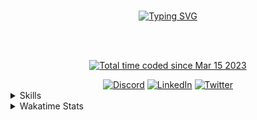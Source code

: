 <br>
<p align="center">
<a href="https://git.io/typing-svg"><img src="https://readme-typing-svg.herokuapp.com?font=Orbitron&weight=500&size=40&duration=2000&pause=1000&color=34AEE4&center=true&vCenter=true&width=489&lines=Hello+Friend;I+am+Arnav+;aka+OverRevvv;Web+Developer+;Tryhard+Techie+" alt="Typing SVG" /></a>
</p> 
<br>
<br>
<p align="center">
<a href="https://wakatime.com/@2bd5d4a8-0ada-426e-b2f9-68f97572c4db"><img src="https://wakatime.com/badge/user/2bd5d4a8-0ada-426e-b2f9-68f97572c4db.svg" alt="Total time coded since Mar 15 2023" /></a>
</p>


<div align="center">
<a href="https://discordid.netlify.app/?id=927081646602219540"><img src="https://img.shields.io/badge/Discord-%237289DA.svg?logo=discord&logoColor=white" alt="Discord"></a>
<a href="https://www.linkedin.com/in/arnav-kumar-163731229/"><img src="https://img.shields.io/badge/LinkedIn-%230077B5.svg?logo=linkedin&logoColor=white" alt="LinkedIn"></a>
<a href="https://twitter.com/overrevvv"><img src="https://img.shields.io/badge/Twitter-%231DA1F2.svg?logo=Twitter&logoColor=white" alt="Twitter"></a>
</div>


<details > 
<summary> Skills </summary>
<div align="center">
<img title="title" alt="Bleh" src="https://media.tenor.com/l0OOJ5FLoW8AAAAd/tongue-out.gif">
</div>
</details>

<details>
<summary>Wakatime Stats</summary>
<div align="center">
<img title="wakatime-lang" alt="ooof" src="https://wakatime.com/share/@OverRevvv/26f415fb-2126-4d11-a8a5-8231b4b16ef5.svg" height="400px"/>
<br/>
<img title="wakatime-table" alt="ooooof" src="https://wakatime.com/share/@OverRevvv/35a0b39d-7cf9-43c5-b9c7-274f4a356974.svg" height="140px"/>
<p align="center">
<img src="https://visitcount.itsvg.in/api?id=OverRevvv&icon=0&color=0" alt="Visit Count">

<!-- <a href="https://visitcount.itsvg.in">
  <img src="https://visitcount.itsvg.in/api?id=OverRevvv&label=&color=12&icon=3&pretty=false" />
</a> -->

</p>

<!-- ![Visitor Count](https://profile-counter.glitch.me/Overrevvv/count.svg) -->

</div>
</details>
<!-- Chivo , Orbitron, Caveat, Martian Mono,Handjet, REM, Unbounded, Tourney, Merienda, Jura -->